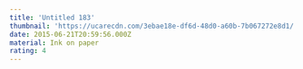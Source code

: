 ```yaml
---
title: 'Untitled 183'
thumbnail: 'https://ucarecdn.com/3ebae18e-df6d-48d0-a60b-7b067272e8d1/'
date: 2015-06-21T20:59:56.000Z
material: Ink on paper
rating: 4
---
```

